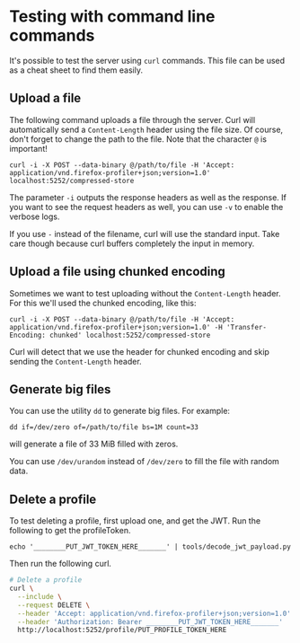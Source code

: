 # Testing with command line commands

It's possible to test the server using `curl` commands. This file can be used as
a cheat sheet to find them easily.

## Upload a file
The following command uploads a file through the server. Curl will automatically
send a `Content-Length` header using the file size. Of course, don't forget to
change the path to the file. Note that the character `@` is important!
```
curl -i -X POST --data-binary @/path/to/file -H 'Accept: application/vnd.firefox-profiler+json;version=1.0' localhost:5252/compressed-store
```

The parameter `-i` outputs the response headers as well as the response.
If you want to see the request headers as well, you can use `-v` to enable the
verbose logs.

If you use `-` instead of the filename, curl will use the standard input. Take
care though because curl buffers completely the input in memory.

## Upload a file using chunked encoding

Sometimes we want to test uploading without the `Content-Length` header. For
this we'll used the chunked encoding, like this:

```
curl -i -X POST --data-binary @/path/to/file -H 'Accept: application/vnd.firefox-profiler+json;version=1.0' -H 'Transfer-Encoding: chunked' localhost:5252/compressed-store
```

Curl will detect that we use the header for chunked encoding and skip sending
the `Content-Length` header.

## Generate big files

You can use the utility `dd` to generate big files. For example:
```
dd if=/dev/zero of=/path/to/file bs=1M count=33
```
will generate a file of 33 MiB filled with zeros.

You can use `/dev/urandom` instead of `/dev/zero` to fill the file with random
data.

## Delete a profile

To test deleting a profile, first upload one, and get the JWT. Run the following to get the profileToken.

```
echo '________PUT_JWT_TOKEN_HERE_______' | tools/decode_jwt_payload.py
```

Then run the following curl.

```sh
# Delete a profile
curl \
  --include \
  --request DELETE \
  --header 'Accept: application/vnd.firefox-profiler+json;version=1.0' \
  --header 'Authorization: Bearer ________PUT_JWT_TOKEN_HERE_______'
  http://localhost:5252/profile/PUT_PROFILE_TOKEN_HERE
```
